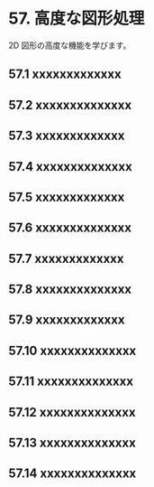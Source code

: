 # 57. 高度な図形処理
2D 図形の高度な機能を学びます。

## 57.1 xxxxxxxxxxxxx


## 57.2 xxxxxxxxxxxxxx


## 57.3 xxxxxxxxxxxxx


## 57.4 xxxxxxxxxxxxxx


## 57.5 xxxxxxxxxxxxx


## 57.6 xxxxxxxxxxxxxx


## 57.7 xxxxxxxxxxxxx


## 57.8 xxxxxxxxxxxxxx


## 57.9 xxxxxxxxxxxxx


## 57.10 xxxxxxxxxxxxxx


## 57.11 xxxxxxxxxxxxxx


## 57.12 xxxxxxxxxxxxxx


## 57.13 xxxxxxxxxxxxxx


## 57.14 xxxxxxxxxxxxxx
<!--
```cpp
# include <Siv3D.hpp>

void Main()
{
	LineString ls;
	double length = 0.0;
	double walkDistance = 0.0;

	while (System::Update())
	{
		if (length)
		{
			walkDistance += Scene::DeltaTime() * 100;

			if (length <= walkDistance)
			{
				walkDistance = 0.0;
			}
		}

		if (MouseL.down())
		{
			ls << Cursor::Pos();
			length = ls.calculateLength();
		}

		ls.draw(2, Palette::Orange);

		if (length)
		{
			ls.calculatePointFromOrigin(walkDistance).asCircle(5).draw();
		}

		for (size_t i = 0; i < ls.num_points(); ++i)
		{
			const Vec2 pos = ls[i];

			// 各点における進行方向左手
			const Vec2 normal = ls.normalAtPoint(i);

			Line{ pos, Arg::direction = normal * 10 }.drawArrow(4, { 5,5 }, Palette::Red);
		}

		for (size_t i = 0; i < ls.num_lines(); ++i)
		{
			const Vec2 pos = ls.line(i).center();

			// 各線における進行方向左手
			const Vec2 normal = ls.normalAtLine(i);

			Line{ pos, Arg::direction = (normal * 10) }.drawArrow(4, { 5,5 }, Palette::Yellow);
		}
	}
}
```
-->